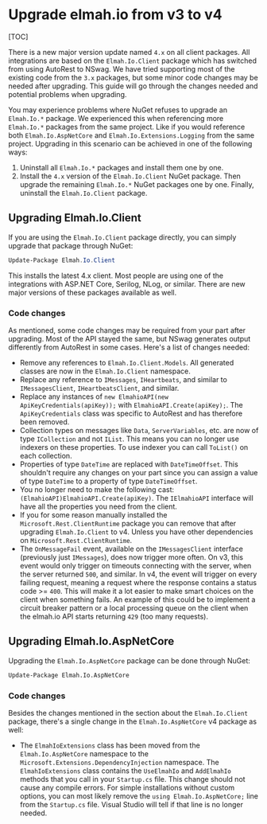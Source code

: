 # Upgrade elmah.io from v3 to v4

[TOC]

There is a new major version update named `4.x` on all client packages. All integrations are based on the `Elmah.Io.Client` package which has switched from using AutoRest to NSwag. We have tried supporting most of the existing code from the `3.x` packages, but some minor code changes may be needed after upgrading. This guide will go through the changes needed and potential problems when upgrading.

You may experience problems where NuGet refuses to upgrade an `Elmah.Io.*` package. We experienced this when referencing more `Elmah.Io.*` packages from the same project. Like if you would reference both `Elmah.Io.AspNetCore` and `Elmah.Io.Extensions.Logging` from the same project. Upgrading in this scenario can be achieved in one of the following ways:

1. Uninstall all `Elmah.Io.*` packages and install them one by one.
2. Install the `4.x` version of the `Elmah.Io.Client` NuGet package. Then upgrade the remaining `Elmah.Io.*` NuGet packages one by one. Finally, uninstall the `Elmah.Io.Client` package.

## Upgrading Elmah.Io.Client

If you are using the `Elmah.Io.Client` package directly, you can simply upgrade that package through NuGet:

```powershell
Update-Package Elmah.Io.Client
```

This installs the latest 4.x client. Most people are using one of the integrations with ASP.NET Core, Serilog, NLog, or similar. There are new major versions of these packages available as well.

### Code changes

As mentioned, some code changes may be required from your part after upgrading. Most of the API stayed the same, but NSwag generates output differently from AutoRest in some cases. Here's a list of changes needed:

- Remove any references to `Elmah.Io.Client.Models`. All generated classes are now in the `Elmah.Io.Client` namespace.
- Replace any reference to `IMessages`, `IHeartbeats`, and similar to `IMessagesClient`, `IHeartbeatsClient`, and similar.
- Replace any instances of `new ElmahioAPI(new ApiKeyCredentials(apiKey));` with `ElmahioAPI.Create(apiKey);`. The `ApiKeyCredentials` class was specific to AutoRest and has therefore been removed.
- Collection types on messages like `Data`, `ServerVariables`, etc. are now of type `ICollection` and not `IList`. This means you can no longer use indexers on these properties. To use indexer you can call `ToList()` on each collection.
- Properties of type `DateTime` are replaced with `DateTimeOffset`. This shouldn't require any changes on your part since you can assign a value of type `DateTime` to a property of type `DateTimeOffset`.
- You no longer need to make the following cast: `(ElmahioAPI)ElmahioAPI.Create(apiKey)`. The `IElmahioAPI` interface will have all the properties you need from the client.
- If you for some reason manually installed the `Microsoft.Rest.ClientRuntime` package you can remove that after upgrading `Elmah.Io.Client` to v4. Unless you have other dependencies on `Microsoft.Rest.ClientRuntime`.
- The `OnMessageFail` event, available on the `IMessagesClient` interface (previously just `IMessages`), does now trigger more often. On v3, this event would only trigger on timeouts connecting with the server, when the server returned `500`, and similar. In v4, the event will trigger on every failing request, meaning a request where the response contains a status code >= `400`. This will make it a lot easier to make smart choices on the client when something fails. An example of this could be to implement a circuit breaker pattern or a local processing queue on the client when the elmah.io API starts returning `429` (too many requests).

## Upgrading Elmah.Io.AspNetCore

Upgrading the `Elmah.Io.AspNetCore` package can be done through NuGet:

```ps
Update-Package Elmah.Io.AspNetCore
```

### Code changes

Besides the changes mentioned in the section about the `Elmah.Io.Client` package, there's a single change in the `Elmah.Io.AspNetCore` v4 package as well:

- The `ElmahIoExtensions` class has been moved from the `Elmah.Io.AspNetCore` namespace to the `Microsoft.Extensions.DependencyInjection` namespace. The `ElmahIoExtensions` class contains the `UseElmahIo` and `AddElmahIo` methods that you call in your `Startup.cs` file. This change should not cause any compile errors. For simple installations without custom options, you can most likely remove the `using Elmah.Io.AspNetCore;` line from the `Startup.cs` file. Visual Studio will tell if that line is no longer needed.